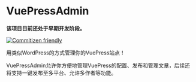 # VuePressAdmin

**该项目目前还处于早期开发阶段。**

[![Commitizen friendly](https://img.shields.io/badge/commitizen-friendly-brightgreen.svg)](http://commitizen.github.io/cz-cli/)

用类似WordPress的方式管理你的VuePress站点！

VuePressAdmin允许你方便地管理VuePress的配置、发布和管理文章，后续还将支持一键发布至多平台、允许多作者等功能。
